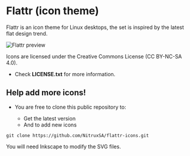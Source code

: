 Flattr (icon theme)
============

Flattr is an icon theme for Linux desktops, the set is inspired by the latest flat design trend.

![Flattr preview](http://fc06.deviantart.net/fs71/i/2013/355/1/d/flattr_by_deviantn7k1-d6837ad.png "Flattr is a flat icon theme for Linux")

Icons are licensed under the Creative Commons License (CC BY-NC-SA 4.0). 
* Check **LICENSE.txt** for more information.


Help add more icons!
-------------

* You are free to clone this public repository to:

  * Get the latest version 
  * And to add new icons

`git clone https://github.com/NitruxSA/flattr-icons.git`

You will need Inkscape to modify the SVG files.
